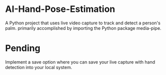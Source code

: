 # AI-Hand-Pose-Estimation
A Python project that uses live video capture to track and detect a person's palm. primarily accomplished by importing the Python package media-pipe.
# Pending
 Implement a save option where you can save your live capture with hand detection into your local system.
